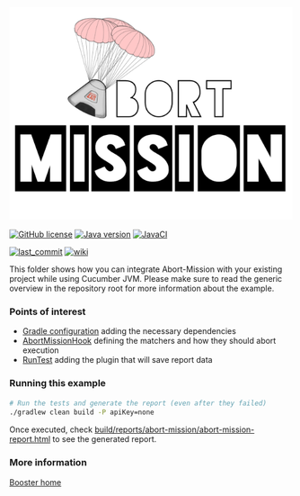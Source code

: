 ![Abort-Mission](../../.github/assets/Abort-Mission-logo_export_transparent_640.png)

[![GitHub license](https://img.shields.io/github/license/nagyesta/abort-mission-examples?color=informational)](https://raw.githubusercontent.com/nagyesta/abort-mission-examples/main/LICENSE)
[![Java version](https://img.shields.io/badge/Java%20version-17-yellow?logo=java)](https://img.shields.io/badge/Java%20version-17-yellow?logo=java)
[![JavaCI](https://img.shields.io/github/actions/workflow/status/nagyesta/abort-mission-examples/build.yml?logo=github&branch=main)](https://github.com/nagyesta/abort-mission-examples/actions/workflows/build.yml)

[![last_commit](https://img.shields.io/github/last-commit/nagyesta/abort-mission-examples?logo=git)](https://img.shields.io/github/last-commit/nagyesta/abort-mission-examples?logo=git)
[![wiki](https://img.shields.io/badge/See-Wiki-informational)](https://github.com/nagyesta/abort-mission/wiki)

This folder shows how you can integrate Abort-Mission with your existing project while using Cucumber JVM.
Please make sure to read the generic overview in the repository root for more information about the example.

### Points of interest

- [Gradle configuration](build.gradle.kts) adding the necessary dependencies
- [AbortMissionHook](src/test/java/com/github/nagyesta/abortmission/examples/AbortMissionHook.java) defining the matchers and how they should abort execution
- [RunTest](src/test/java/com/github/nagyesta/abortmission/examples/RunTest.java) adding the plugin that will save report data

### Running this example

```bash
# Run the tests and generate the report (even after they failed)
./gradlew clean build -P apiKey=none
```

Once executed, check [build/reports/abort-mission/abort-mission-report.html](build/reports/abort-mission/abort-mission-report.html) to see the generated report.

### More information

[Booster home](https://github.com/nagyesta/abort-mission/tree/main/boosters/booster-cucumber-jvm)
